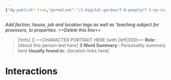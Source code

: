 ```yaml
---
{"dg-publish":true,"permalink":"/1-digital-garden/7-0-people/7-3-np-cs/tywin-zonko/","tags":["#person","#hogsmeade","#hogsmeade-resident","#shopkeeper"]}
---
```


*Add faction, house, job and location tags as well as 'teaching subject for proessors, to properties. ==Delete this line==*
>[!info] 
>[[ ==CHARACTER PORTRAIT HERE (with |left|300)==
>**Role**:: [About this person text here]
>**3 Word Summary**:: *Personality summary here*
>**Usually found in**:: [location links here]

# Interactions

